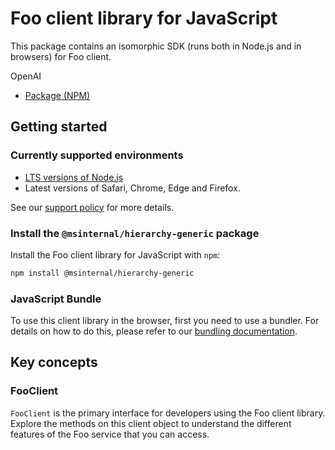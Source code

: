 # Foo client library for JavaScript

This package contains an isomorphic SDK (runs both in Node.js and in browsers) for Foo client.

OpenAI

- [Package (NPM)](https://www.npmjs.com/package/@msinternal/hierarchy-generic)

## Getting started

### Currently supported environments

- [LTS versions of Node.js](https://github.com/nodejs/release#release-schedule)
- Latest versions of Safari, Chrome, Edge and Firefox.

See our [support policy](https://github.com/Azure/azure-sdk-for-js/blob/main/SUPPORT.md) for more details.


### Install the `@msinternal/hierarchy-generic` package

Install the Foo client library for JavaScript with `npm`:

```bash
npm install @msinternal/hierarchy-generic
```



### JavaScript Bundle
To use this client library in the browser, first you need to use a bundler. For details on how to do this, please refer to our [bundling documentation](https://aka.ms/AzureSDKBundling).

## Key concepts

### FooClient

`FooClient` is the primary interface for developers using the Foo client library. Explore the methods on this client object to understand the different features of the Foo service that you can access.

